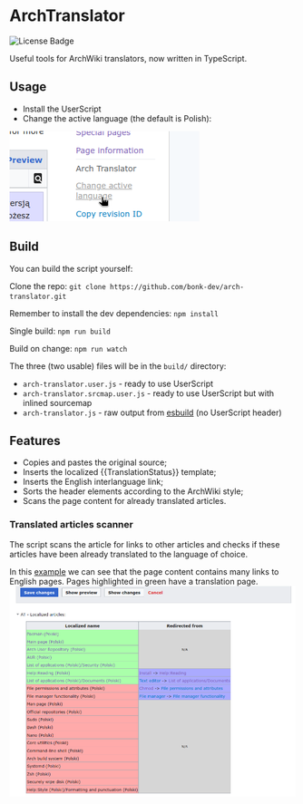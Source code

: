 # ArchTranslator
![License Badge](https://img.shields.io/github/license/bonk-dev/arch-translator?style=flat-square)

Useful tools for ArchWiki translators, now written in TypeScript.

## Usage
- Install the UserScript
- Change the active language (the default is Polish):

![Change language tool](assets/change-lang.png)

## Build
You can build the script yourself:

Clone the repo:
`git clone https://github.com/bonk-dev/arch-translator.git`

Remember to install the dev dependencies:
`npm install`

Single build:
`npm run build`

Build on change:
`npm run watch`

The three (two usable) files will be in the `build/` directory:
- `arch-translator.user.js` - ready to use UserScript
- `arch-translator.srcmap.user.js` - ready to use UserScript but with inlined sourcemap
- `arch-translator.js` - raw output from [esbuild](https://esbuild.github.io/) 
(no UserScript header)

## Features
- Copies and pastes the original source;
- Inserts the localized {{TranslationStatus}} template;
- Inserts the English interlanguage link;
- Sorts the header elements according to the ArchWiki style;
- Scans the page content for already translated articles.

### Translated articles scanner
The script scans the article for links to other articles and checks if these articles have
been already translated to the language of choice.

In this [example](https://wiki.archlinux.org/index.php?title=Wireshark_(Polski)&action=edit) we can see that the page content contains many links to English pages.
Pages highlighted in green have a translation page.
![Translated articles scanner UI](assets/translated-articles.png)
